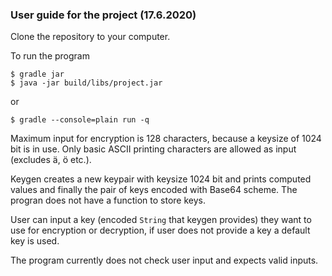 ### User guide for the project (17.6.2020)

Clone the repository to your computer.

To run the program
```
$ gradle jar
$ java -jar build/libs/project.jar
```
or
```
$ gradle --console=plain run -q
```

Maximum input for encryption is 128 characters, because a keysize of 1024 bit is in use. Only basic ASCII printing characters are allowed as input (excludes ä, ö etc.).

Keygen creates a new keypair with keysize 1024 bit and prints computed values and finally the pair of keys encoded with Base64 scheme. The progran does not have a function to store keys.

User can input a key (encoded <code>String</code> that keygen provides) they want to use for encryption or decryption, if user does not provide a key a default key is used. 

The program currently does not check user input and expects valid inputs.
